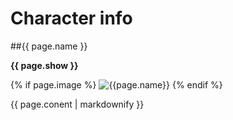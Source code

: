 # Character info

##{{ page.name }}

__{{ page.show }}__

{% if page.image %}
    ![{{page.name}}](/assets/images/{{page.image}})
{% endif %}

{{ page.conent | markdownify }}
